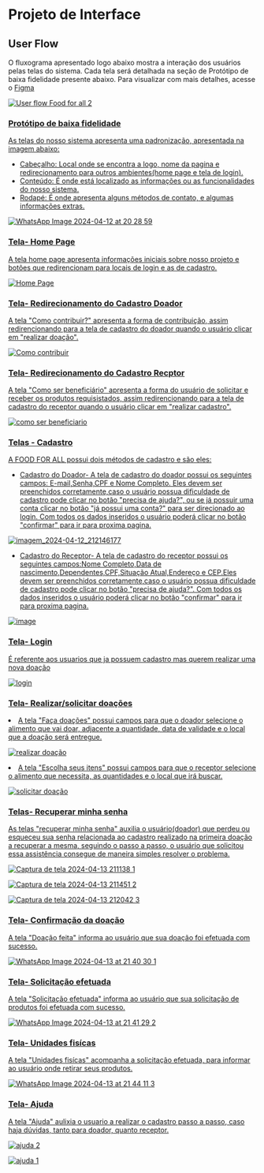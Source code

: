 
# Projeto de Interface

## User Flow

O fluxograma apresentado logo abaixo mostra a interação dos usuários pelas telas do sistema. Cada tela será detalhada na seção de Protótipo de baixa fidelidade presente abaixo. Para visualizar com mais detalhes, acesse o 
<a href="https://www.figma.com/file/KWezyqYortbK9S1cvFNpDj/Welcome-to-FigJam?type=whiteboard&node-id=0-1&t=B6ku2UXZTKvuTssy-0"> Figma

![User flow Food for all 2](https://github.com/ICEI-PUC-Minas-PMV-ADS/pmv-ads-2024-1-e1-proj-web-t7-projeto-ong/assets/163361061/0083316f-6372-481d-bfd0-ea52bd32573c)


### Protótipo de baixa fidelidade

As telas do nosso sistema apresenta uma padronização, apresentada na imagem abaixo:
<ul>
<li>Cabeçalho: Local onde se encontra a logo, nome da pagina e redirecionamento para outros ambientes(home page e tela de login).
</li>
 
 <li>Conteúdo: É onde está localizado as informações ou as funcionalidades do nosso sistema.
</li>

<li>Rodapé: É onde apresenta alguns métodos de contato, e algumas informações extras. 
</li>
</ul>

![WhatsApp Image 2024-04-12 at 20 28 59](https://github.com/ICEI-PUC-Minas-PMV-ADS/pmv-ads-2024-1-e1-proj-web-t7-projeto-ong/assets/163361061/beee02f8-3e64-462c-bc41-09815b797340)


### Tela- Home Page

A tela home page apresenta informações iniciais sobre nosso projeto e botões que redirencionam para locais de login e as de cadastro.

![Home Page](https://github.com/ICEI-PUC-Minas-PMV-ADS/pmv-ads-2024-1-e1-proj-web-t7-projeto-ong/assets/163361061/79acd58e-ed07-4a4f-b603-31e913d62d6a)


### Tela- Redirecionamento do Cadastro Doador
A tela "Como contribuir?" apresenta a forma de contribuição, assim redirencionando para a tela de cadastro do doador quando o usuário clicar em "realizar doação".

![Como contribuir](https://github.com/ICEI-PUC-Minas-PMV-ADS/pmv-ads-2024-1-e1-proj-web-t7-projeto-ong/assets/163361061/accd62f0-04b8-4abf-88cd-df76cb0ad67f)


### Tela- Redirecionamento do Cadastro Recptor
A tela "Como ser beneficiário" apresenta a forma do usuário de solicitar e receber os produtos requisistados, assim redirencionando para a tela de cadastro do receptor quando o usuário clicar em "realizar cadastro".

![como ser beneficiario](https://github.com/ICEI-PUC-Minas-PMV-ADS/pmv-ads-2024-1-e1-proj-web-t7-projeto-ong/assets/163361061/2d3191ff-9f82-46cc-9080-be70b8c46ab5)



### Telas - Cadastro
A FOOD FOR ALL possui dois métodos de cadastro e são eles:
<ul>
<li>Cadastro do Doador- A tela de cadastro do doador possui os seguintes campos: E-mail,Senha,CPF e Nome Completo. Eles devem ser preenchidos corretamente,caso o usuário possua dificuldade de cadastro pode clicar no botão "precisa de ajuda?", ou se já possuir uma conta clicar no botão "já possui uma conta?" para ser direcionado ao login. Com todos os dados inseridos o usuário poderá clicar no botão "confirmar" para ir para proxima pagina.  </li>

</ul>

![imagem_2024-04-12_212146177](https://github.com/ICEI-PUC-Minas-PMV-ADS/pmv-ads-2024-1-e1-proj-web-t7-projeto-ong/assets/163361061/17bc6a43-a77d-412c-a585-74e0c035991b)

<ul>
 <li>Cadastro do Receptor- A tela de cadastro do receptor possui os seguintes campos:Nome Completo,Data de nascimento,Dependentes,CPF,Situação Atual,Endereço e CEP.Eles devem ser preenchidos corretamente,caso o usuário possua dificuldade de cadastro pode clicar no botão "precisa de ajuda?". Com todos os dados inseridos o usuário poderá clicar no botão "confirmar" para ir para proxima pagina.
  
 </li>
</ul>

![image](https://github.com/ICEI-PUC-Minas-PMV-ADS/pmv-ads-2024-1-e1-proj-web-t7-projeto-ong/assets/163361061/56e531fc-f8f9-46b8-b906-6d344d01d461)


### Tela- Login

É referente aos usuarios que ja possuem cadastro mas querem realizar uma nova doação 

![login](https://github.com/ICEI-PUC-Minas-PMV-ADS/pmv-ads-2024-1-e1-proj-web-t7-food-for-all/assets/160599457/be8c56b3-ec30-4f2b-aeaa-de61e2aeb6fa)


### Tela- Realizar/solicitar doações

 <li>A tela "Faça doações" possui campos para que o doador selecione o alimento que vai doar, adjacente a quantidade, data de validade e o local que a doação será entregue.

![realizar doação](https://github.com/ICEI-PUC-Minas-PMV-ADS/pmv-ads-2024-1-e1-proj-web-t7-food-for-all/assets/160599457/300645e8-94bd-4abe-9f1f-7f855d5f0857)


 <li>A tela "Escolha seus itens" possui campos para que o receptor selecione o alimento que necessita, as quantidades e o local que irá buscar.

![solicitar doação](https://github.com/ICEI-PUC-Minas-PMV-ADS/pmv-ads-2024-1-e1-proj-web-t7-food-for-all/assets/160599457/294be387-1f6d-4dab-b9e0-81a581a8b38f)


### Telas- Recuperar minha senha

As telas "recuperar minha senha" auxilia o usuário(doador) que perdeu ou esqueceu sua senha relacionada ao cadastro realizado na primeira doação a recuperar a mesma, seguindo o passo a passo, o usuário que solicitou essa assistência consegue de maneira simples resolver o problema.


![Captura de tela 2024-04-13 211138    1](https://github.com/ICEI-PUC-Minas-PMV-ADS/pmv-ads-2024-1-e1-proj-web-t7-food-for-all/assets/163657938/38f2b6de-5c5b-4a77-964c-d88a98a0c234)


![Captura de tela 2024-04-13 211451 2](https://github.com/ICEI-PUC-Minas-PMV-ADS/pmv-ads-2024-1-e1-proj-web-t7-food-for-all/assets/163657938/88d5693c-89e2-4ab5-8435-f84dc9a7ae4a)


![Captura de tela 2024-04-13 212042 3](https://github.com/ICEI-PUC-Minas-PMV-ADS/pmv-ads-2024-1-e1-proj-web-t7-food-for-all/assets/163657938/e1aa6135-f435-4adb-9089-ed11cabf6d1b)


### Tela- Confirmação da doação

A tela "Doação feita" informa ao usuário que sua doação foi efetuada com sucesso.


![WhatsApp Image 2024-04-13 at 21 40 30 1](https://github.com/ICEI-PUC-Minas-PMV-ADS/pmv-ads-2024-1-e1-proj-web-t7-food-for-all/assets/163657938/16af95c2-53d2-489e-b6ec-966bb3225260)


### Tela- Solicitação efetuada

A tela "Solicitação efetuada" informa ao usuário que sua solicitação de produtos foi efetuada com sucesso.


![WhatsApp Image 2024-04-13 at 21 41 29 2](https://github.com/ICEI-PUC-Minas-PMV-ADS/pmv-ads-2024-1-e1-proj-web-t7-food-for-all/assets/163657938/00292358-2d57-4c9f-830f-ca8feda06c7b)


### Tela- Unidades fisícas

A tela "Unidades fisícas" acompanha a solicitação efetuada, para informar ao usuário onde retirar seus produtos.

![WhatsApp Image 2024-04-13 at 21 44 11 3](https://github.com/ICEI-PUC-Minas-PMV-ADS/pmv-ads-2024-1-e1-proj-web-t7-food-for-all/assets/163657938/f2ab1e4a-b4b2-4d69-889b-06380a14d8d8)

### Tela- Ajuda
A tela "Ajuda" aulixia o usuario a realizar o cadastro passo a passo, caso haja dúvidas, tanto para doador, quanto receptor.

![ajuda 2](https://github.com/ICEI-PUC-Minas-PMV-ADS/pmv-ads-2024-1-e1-proj-web-t7-food-for-all/assets/160599457/1b9bb8a8-ec96-498f-8de6-e1e8c1ac04ee)

![ajuda 1](https://github.com/ICEI-PUC-Minas-PMV-ADS/pmv-ads-2024-1-e1-proj-web-t7-food-for-all/assets/160599457/56189e7a-de7e-44f9-848a-601086322f58)

